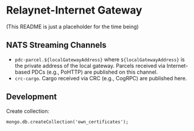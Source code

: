# Relaynet-Internet Gateway

(This README is just a placeholder for the time being)

## NATS Streaming Channels

- `pdc-parcel.${localGatewayAddress}` where `${localGatewayAddress}` is the private address of the local gateway. Parcels received via Internet-based PDCs (e.g., PoHTTP) are published on this channel.
- `crc-cargo`. Cargo received via CRC (e.g., CogRPC) are published here.

## Development

Create collection:

```
mongo.db.createCollection('own_certificates');
```
